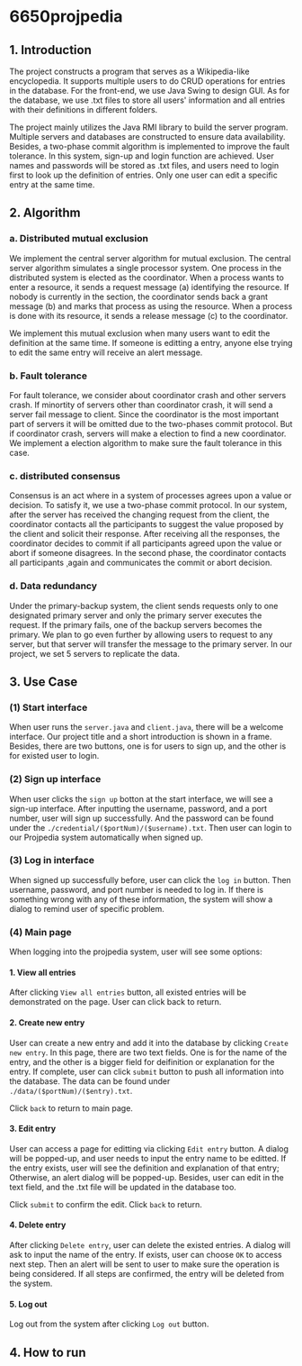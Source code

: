 # 6650projpedia

## 1. Introduction

The project constructs a program that serves as a Wikipedia-like encyclopedia. It supports multiple users to do CRUD operations for entries in the database.
For the front-end, we use Java Swing to design GUI. As for the database, we use .txt files to store all users' information and all entries with their 
definitions in different folders. 

The project mainly utilizes the Java RMI library to build the server program. Multiple servers and databases are constructed to ensure data availability. 
Besides, a two-phase commit algorithm is implemented to improve the fault tolerance. In this system, sign-up and login function are achieved. User names 
and passwords will be stored as .txt files, and users need to login first to look up the definition of entries. Only one user can edit a specific entry at 
the same time. 

## 2. Algorithm

### a. Distributed mutual exclusion

We implement the central server algorithm for mutual exclusion. The central server algorithm simulates a single processor system. One process in the 
distributed system is elected as the coordinator. When a process wants to enter a resource, it sends a request message (a) identifying the resource. 
If nobody is currently in the section, the coordinator sends back a grant message (b) and marks that process as using the resource. When a process is done 
with its resource, it sends a release message (c) to the coordinator.

We implement this mutual exclusion when many users want to edit the definition at the same time. If someone is editting a entry, anyone else trying to 
edit the same entry will receive an alert message.

### b. Fault tolerance

For fault tolerance, we consider about coordinator crash and other servers crash. If minortity of servers other than coordinator crash, it will send a 
server fail message to client. Since the coordinator is the most important part of servers it will be omitted due to the two-phases commit protocol. But
if coordinator crash, servers will make a election to find a new coordinator. We implement a election algorithm to make sure the fault tolerance in this 
case.

### c. distributed consensus

Consensus is an act where in a system of processes agrees upon a value or decision. To satisfy it, we use a two-phase commit protocol. In our 
system, after the server has received the changing request from the client, the coordinator contacts all the participants to suggest the value proposed 
by the client and solicit their response. After receiving all the responses, the coordinator decides to commit if all participants agreed upon the value 
or abort if someone disagrees. In the second phase, the coordinator contacts all participants ¸again and communicates the commit or abort decision.

### d. Data redundancy

Under the primary-backup system, the client sends requests only to one designated primary server and only the primary server executes the request. If the 
primary fails, one of the backup servers becomes the primary. We plan to go even further by allowing users to request to any server, but that server will 
transfer the message to the primary server. In our project, we set 5 servers to replicate the data.

## 3. Use Case

### (1) Start interface

When user runs the `server.java` and `client.java`, there will be a welcome interface. Our project title and a short introduction is shown in a frame. 
Besides, there are two buttons, one is for users to sign up, and the other is for existed user to login.

### (2) Sign up interface

When user clicks the `sign up` botton at the start interface, we will see a sign-up interface. After inputting the username, password, and a port number, 
user will sign up successfully. And the password can be found under the `./credential/($portNum)/($username).txt`. Then user can login to our Projpedia
system automatically when signed up.

### (3) Log in interface

When signed up successfully before, user can click the `log in` button. Then username, password, and port number is needed to log in. If there is something
wrong with any of these information, the system will show a dialog to remind user of specific problem.

### (4) Main page

When logging into the projpedia system, user will see some options:

#### 1. View all entries

After clicking `View all entries` button, all existed entries will be demonstrated on the page. User can click back to return.

#### 2. Create new entry

User can create a new entry and add it into the database by clicking `Create new entry`. In this page, there are two text fields. One is for the name of
the entry, and the other is a bigger field for deifinition or explanation for the entry. If complete, user can click `submit` button to push all 
information into the database. The data can be found under `./data/($portNum)/($entry).txt`. 

Click `back` to return to main page.

#### 3. Edit entry

User can access a page for editting via clicking `Edit entry` button. A dialog will be popped-up, and user needs to input the entry name to be editted.
If the entry exists, user will see the definition and explanation of that entry; Otherwise, an alert dialog will be popped-up. Besides, user can edit in 
the text field, and the .txt file will be updated in the database too. 

Click `submit` to confirm the edit. Click `back` to return.

#### 4. Delete entry

After clicking `Delete entry`, user can delete the existed entries. A dialog will ask to input the name of the entry. If exists, user can choose `OK` to 
access next step. Then an alert will be sent to user to make sure the operation is being considered. If all steps are confirmed, the entry will be deleted
from the system.

#### 5. Log out

Log out from the system after clicking `Log out` button.


## 4. How to run
